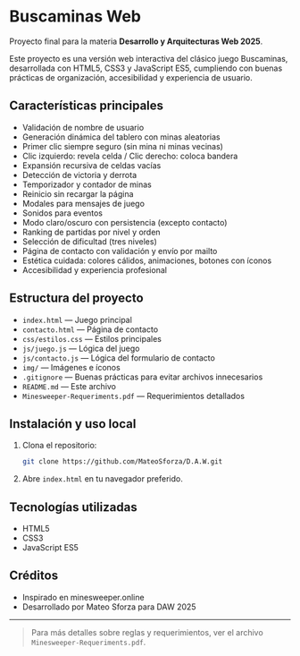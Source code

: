 # Buscaminas Web

Proyecto final para la materia **Desarrollo y Arquitecturas Web 2025**.

Este proyecto es una versión web interactiva del clásico juego Buscaminas, desarrollada con HTML5, CSS3 y JavaScript ES5, cumpliendo con buenas prácticas de organización, accesibilidad y experiencia de usuario.

## Características principales

- Validación de nombre de usuario
- Generación dinámica del tablero con minas aleatorias
- Primer clic siempre seguro (sin mina ni minas vecinas)
- Clic izquierdo: revela celda / Clic derecho: coloca bandera
- Expansión recursiva de celdas vacías
- Detección de victoria y derrota
- Temporizador y contador de minas
- Reinicio sin recargar la página
- Modales para mensajes de juego
- Sonidos para eventos
- Modo claro/oscuro con persistencia (excepto contacto)
- Ranking de partidas por nivel y orden
- Selección de dificultad (tres niveles)
- Página de contacto con validación y envío por mailto
- Estética cuidada: colores cálidos, animaciones, botones con íconos
- Accesibilidad y experiencia profesional

## Estructura del proyecto

- `index.html` — Juego principal
- `contacto.html` — Página de contacto
- `css/estilos.css` — Estilos principales
- `js/juego.js` — Lógica del juego
- `js/contacto.js` — Lógica del formulario de contacto
- `img/` — Imágenes e íconos
- `.gitignore` — Buenas prácticas para evitar archivos innecesarios
- `README.md` — Este archivo
- `Minesweeper-Requeriments.pdf` — Requerimientos detallados

## Instalación y uso local

1. Clona el repositorio:
   ```sh
   git clone https://github.com/MateoSforza/D.A.W.git
   ```
2. Abre `index.html` en tu navegador preferido.

## Tecnologías utilizadas
- HTML5
- CSS3
- JavaScript ES5

## Créditos
- Inspirado en minesweeper.online
- Desarrollado por Mateo Sforza para DAW 2025

---

> Para más detalles sobre reglas y requerimientos, ver el archivo `Minesweeper-Requeriments.pdf`. 